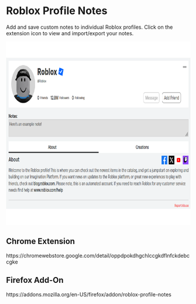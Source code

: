 # Roblox Profile Notes  

Add and save custom notes to individual Roblox profiles. Click on the extension icon to view and import/export your notes.

<img src="./example.png" height=500px></img>

<h2>Chrome Extension</h2>
https://chromewebstore.google.com/detail/oppdpokdhgchlccgkdflnfckdebccgke

<h2>Firefox Add-On</h2>
https://addons.mozilla.org/en-US/firefox/addon/roblox-profile-notes
